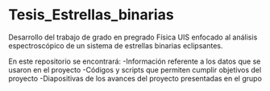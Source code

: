 # Tesis_Estrellas_binarias
Desarrollo del trabajo de grado en pregrado Física UIS enfocado al análisis espectroscópico de un sistema de estrellas binarias eclipsantes.

En este repositorio se encontrará:
-Información referente a los datos que se usaron en el proyecto
-Códigos y scripts que permiten cumplir objetivos del proyecto
-Diapositivas de los avances del proyecto presentadas en el grupo
